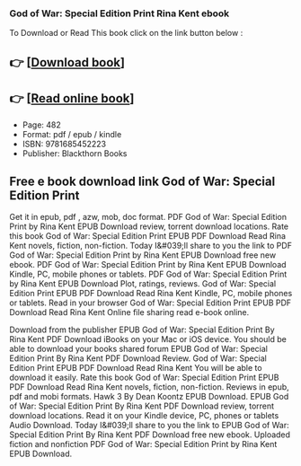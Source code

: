 ### God of War: Special Edition Print Rina Kent ebook

To Download or Read This book click on the link button below :

## 👉  [**[Download book](http://filesbooks.info/download.php?group=book&from=github.com&id=711134&lnk=1081 "Download book")**]

## 👉  [**[Read online book](http://filesbooks.info/download.php?group=book&from=github.com&id=711134&lnk=1081 "Read online book")**]


* Page: 482
* Format: pdf / epub / kindle
* ISBN: 9781685452223
* Publisher: Blackthorn Books



## Free e book download link God of War: Special Edition Print


Get it in epub, pdf , azw, mob, doc format. PDF God of War: Special Edition Print by Rina Kent EPUB Download review, torrent download locations. Rate this book God of War: Special Edition Print EPUB PDF Download Read Rina Kent novels, fiction, non-fiction. Today I&amp;#039;ll share to you the link to PDF God of War: Special Edition Print by Rina Kent EPUB Download free new ebook. PDF God of War: Special Edition Print by Rina Kent EPUB Download Kindle, PC, mobile phones or tablets. PDF God of War: Special Edition Print by Rina Kent EPUB Download Plot, ratings, reviews. God of War: Special Edition Print EPUB PDF Download Read Rina Kent Kindle, PC, mobile phones or tablets. Read in your browser God of War: Special Edition Print EPUB PDF Download Read Rina Kent Online file sharing read e-book online.

Download from the publisher EPUB God of War: Special Edition Print By Rina Kent PDF Download iBooks on your Mac or iOS device. You should be able to download your books shared forum EPUB God of War: Special Edition Print By Rina Kent PDF Download Review. God of War: Special Edition Print EPUB PDF Download Read Rina Kent You will be able to download it easily. Rate this book God of War: Special Edition Print EPUB PDF Download Read Rina Kent novels, fiction, non-fiction. Reviews in epub, pdf and mobi formats. Hawk 3 By Dean Koontz EPUB Download. EPUB God of War: Special Edition Print By Rina Kent PDF Download review, torrent download locations. Read it on your Kindle device, PC, phones or tablets Audio Download. Today I&amp;#039;ll share to you the link to EPUB God of War: Special Edition Print By Rina Kent PDF Download free new ebook. Uploaded fiction and nonfiction PDF God of War: Special Edition Print by Rina Kent EPUB Download.





